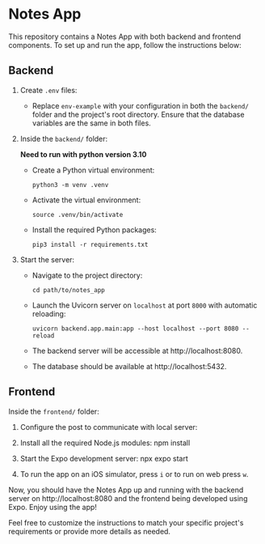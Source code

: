 # Notes App

This repository contains a Notes App with both backend and frontend components. To set up and run the app, follow the instructions below:

## Backend

1. Create `.env` files:

   - Replace `env-example` with your configuration in both the `backend/` folder and the project's root directory. Ensure that the database variables are the same in both files.

2. Inside the `backend/` folder:

    **Need to run with python version 3.10**

   - Create a Python virtual environment:
     ```
     python3 -m venv .venv
     ```

   - Activate the virtual environment:
     ```
     source .venv/bin/activate
     ```

   - Install the required Python packages:
     ```
     pip3 install -r requirements.txt
     ```

3. Start the server:

   - Navigate to the project directory:
     ```
     cd path/to/notes_app
     ```

   - Launch the Uvicorn server on `localhost` at port `8000` with automatic reloading:
     ```
     uvicorn backend.app.main:app --host localhost --port 8080 --reload
     ```

   - The backend server will be accessible at http://localhost:8080.

   - The database should be available at http://localhost:5432.

## Frontend

Inside the `frontend/` folder:
1. Configure the post to communicate with local server:


2. Install all the required Node.js modules:
npm install

3. Start the Expo development server:
npx expo start

4. To run the app on an iOS simulator, press `i` or to run on web press `w`.

Now, you should have the Notes App up and running with the backend server on http://localhost:8080 and the frontend being developed using Expo. Enjoy using the app!

Feel free to customize the instructions to match your specific project's requirements or provide more details as needed.
